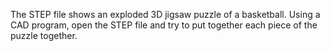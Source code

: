 The STEP file shows an exploded 3D jigsaw puzzle of a basketball. Using a CAD program, open the STEP file and try to put together each piece of the puzzle together.

